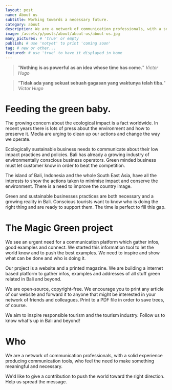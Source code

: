 ```yaml
---
layout: post
name: About us
subtitle: Working towards a necessary future.
category: about
description: We are a network of communication professionals, with a solid experience producing communication tools, who feel the need to make something meaningful and necessary. We'd like to give a contribution to push the world towards the right direction. Help us spread the word.
image: /assets/p/posts/about/about-us/about-us.jpg
many_pictures: # 'true' or empty
publish: # use 'notyet' to print 'coming soon'
tag: # new or other...
featured: # use 'true' to have it displayed in home
---
```

>"**Nothing is as powerful as an idea whose time has come.**" _Victor Hugo_

>"**Tidak ada yang sekuat sebuah gagasan yang waktunya telah tiba.**" _Victor Hugo_


# Feeding the green baby.

The growing concern about the ecological impact is a fact worldwide. In recent years there is lots of press about the environment and how to preserve it. Media are urging to clean up our actions and change the way we operate.

Ecologically sustainable business needs to communicate about their low impact practices and policies. Bali has already a growing industry of environmentally conscious business operators. Green minded business must let customer know in order to beat the competition.

The island of Bali, Indonesia and the whole South East Asia, have all the interests to show the actions taken to minimise impact and conserve the environment. There is a need to improve the country image.

Green and sustainable businesses practices are both necessary and a growing reality in Bali. Conscious tourists want to know who is doing the right thing and are ready to support them. The time is perfect to fill this gap.


# The Magic Green project

We see an urgent need for a communication platform which gather infos, good examples and connect. We started this information tool to let the world know and to push the best examples. We need to inspire and show what can be done and who is doing it.

Our project is a website and a printed magazine. We are building a internet based platform to gather infos, examples and addresses of all stuff green related in Bali and beyond.

We are open-source, copyright-free. We encourage you to print any article of our website and forward it to anyone that might be interested in your network of friends and colleagues. Print to a PDF file in order to save trees, of course.  

We aim to inspire responsible tourism and the tourism industry. Follow us to know what's up in Bali and beyond!

# Who

We are a network of communication professionals, with a solid experience producing communication tools, who feel the need to make something meaningful and necessary.

We'd like to give a contribution to push the world toward the right direction. Help us spread the message.
